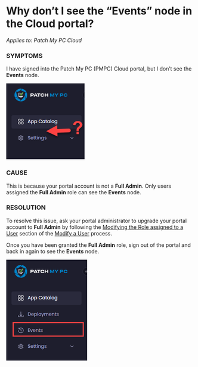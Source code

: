 # Why don’t I see the “Events” node in the Cloud portal?

_Applies to: Patch My PC Cloud_

### SYMPTOMS

I have signed into the Patch My PC (PMPC) Cloud portal, but I don’t see the **Events** node.

![No "Events" node](/_images/image-(1551).png "No &#x22;Events&#x22; node")

### CAUSE

This is because your portal account is not a **Full Admin**. Only users assigned the **Full Admin** role can see the **Events** node.

### RESOLUTION

To resolve this issue, ask your portal administrator to upgrade your portal account to **Full Admin** by following the [Modifying the Role assigned to a User](../../cloud-administration/manage-cloud-users/modify-a-cloud-user.md#modifying-the-role-assigned-to-a-user) section of the [Modify a User](../../cloud-administration/manage-cloud-users/modify-a-cloud-user.md) process.

Once you have been granted the **Full Admin** role, sign out of the portal and back in again to see the **Events** node.

!["Events" menu now visible](/_images/image-(1550).png "&#x22;Events&#x22; menu now visible")